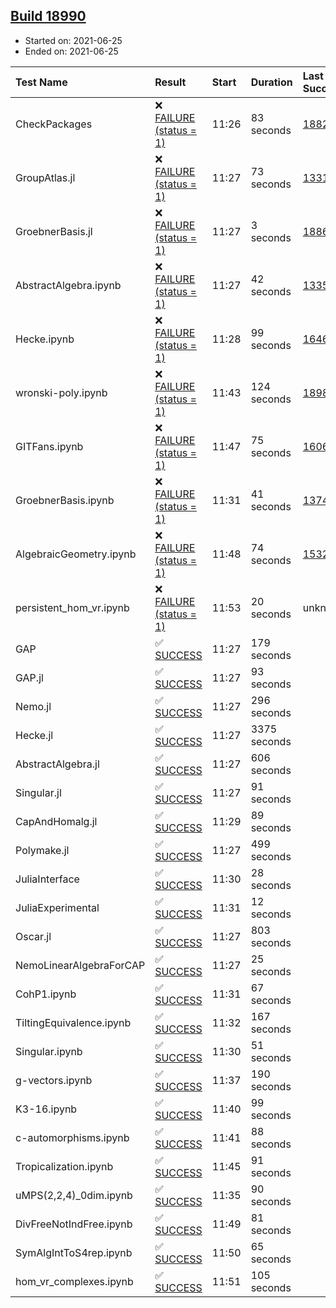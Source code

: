 ## [Build 18990](https://oscarci.mathematik.uni-kl.de/job/oscar/18990/)

* Started on: 2021-06-25
* Ended on: 2021-06-25

| Test Name    | Result | Start | Duration | Last Success | First Failure |
|:-------------|:-------|:------|:---------|:-------------|:--------------|
| CheckPackages | ❌ [FAILURE (status = 1)](https://oscarci.mathematik.uni-kl.de/job/oscar/18990/artifact/logs/build-18990/CheckPackages.log) | 11:26 | 83 seconds | [18822](https://oscarci.mathematik.uni-kl.de/job/oscar/18822/) | [18823](https://oscarci.mathematik.uni-kl.de/job/oscar/18823/) |
| GroupAtlas.jl | ❌ [FAILURE (status = 1)](https://oscarci.mathematik.uni-kl.de/job/oscar/18990/artifact/logs/build-18990/GroupAtlas.jl.log) | 11:27 | 73 seconds | [13311](https://oscarci.mathematik.uni-kl.de/job/oscar/13311/) | [13312](https://oscarci.mathematik.uni-kl.de/job/oscar/13312/) |
| GroebnerBasis.jl | ❌ [FAILURE (status = 1)](https://oscarci.mathematik.uni-kl.de/job/oscar/18990/artifact/logs/build-18990/GroebnerBasis.jl.log) | 11:27 | 3 seconds | [18864](https://oscarci.mathematik.uni-kl.de/job/oscar/18864/) | [18865](https://oscarci.mathematik.uni-kl.de/job/oscar/18865/) |
| AbstractAlgebra.ipynb | ❌ [FAILURE (status = 1)](https://oscarci.mathematik.uni-kl.de/job/oscar/18990/artifact/logs/build-18990/AbstractAlgebra.ipynb.log) | 11:27 | 42 seconds | [13355](https://oscarci.mathematik.uni-kl.de/job/oscar/13355/) | [13356](https://oscarci.mathematik.uni-kl.de/job/oscar/13356/) |
| Hecke.ipynb | ❌ [FAILURE (status = 1)](https://oscarci.mathematik.uni-kl.de/job/oscar/18990/artifact/logs/build-18990/Hecke.ipynb.log) | 11:28 | 99 seconds | [16463](https://oscarci.mathematik.uni-kl.de/job/oscar/16463/) | [16464](https://oscarci.mathematik.uni-kl.de/job/oscar/16464/) |
| wronski-poly.ipynb | ❌ [FAILURE (status = 1)](https://oscarci.mathematik.uni-kl.de/job/oscar/18990/artifact/logs/build-18990/wronski-poly.ipynb.log) | 11:43 | 124 seconds | [18989](https://oscarci.mathematik.uni-kl.de/job/oscar/18989/) | [18990](https://oscarci.mathematik.uni-kl.de/job/oscar/18990/) |
| GITFans.ipynb | ❌ [FAILURE (status = 1)](https://oscarci.mathematik.uni-kl.de/job/oscar/18990/artifact/logs/build-18990/GITFans.ipynb.log) | 11:47 | 75 seconds | [16068](https://oscarci.mathematik.uni-kl.de/job/oscar/16068/) | [16069](https://oscarci.mathematik.uni-kl.de/job/oscar/16069/) |
| GroebnerBasis.ipynb | ❌ [FAILURE (status = 1)](https://oscarci.mathematik.uni-kl.de/job/oscar/18990/artifact/logs/build-18990/GroebnerBasis.ipynb.log) | 11:31 | 41 seconds | [13748](https://oscarci.mathematik.uni-kl.de/job/oscar/13748/) | [13749](https://oscarci.mathematik.uni-kl.de/job/oscar/13749/) |
| AlgebraicGeometry.ipynb | ❌ [FAILURE (status = 1)](https://oscarci.mathematik.uni-kl.de/job/oscar/18990/artifact/logs/build-18990/AlgebraicGeometry.ipynb.log) | 11:48 | 74 seconds | [15322](https://oscarci.mathematik.uni-kl.de/job/oscar/15322/) | [15323](https://oscarci.mathematik.uni-kl.de/job/oscar/15323/) |
| persistent_hom_vr.ipynb | ❌ [FAILURE (status = 1)](https://oscarci.mathematik.uni-kl.de/job/oscar/18990/artifact/logs/build-18990/persistent_hom_vr.ipynb.log) | 11:53 | 20 seconds | unknown | unknown |
| GAP | ✅ [SUCCESS](https://oscarci.mathematik.uni-kl.de/job/oscar/18990/artifact/logs/build-18990/GAP.log) | 11:27 | 179 seconds |  |  |
| GAP.jl | ✅ [SUCCESS](https://oscarci.mathematik.uni-kl.de/job/oscar/18990/artifact/logs/build-18990/GAP.jl.log) | 11:27 | 93 seconds |  |  |
| Nemo.jl | ✅ [SUCCESS](https://oscarci.mathematik.uni-kl.de/job/oscar/18990/artifact/logs/build-18990/Nemo.jl.log) | 11:27 | 296 seconds |  |  |
| Hecke.jl | ✅ [SUCCESS](https://oscarci.mathematik.uni-kl.de/job/oscar/18990/artifact/logs/build-18990/Hecke.jl.log) | 11:27 | 3375 seconds |  |  |
| AbstractAlgebra.jl | ✅ [SUCCESS](https://oscarci.mathematik.uni-kl.de/job/oscar/18990/artifact/logs/build-18990/AbstractAlgebra.jl.log) | 11:27 | 606 seconds |  |  |
| Singular.jl | ✅ [SUCCESS](https://oscarci.mathematik.uni-kl.de/job/oscar/18990/artifact/logs/build-18990/Singular.jl.log) | 11:27 | 91 seconds |  |  |
| CapAndHomalg.jl | ✅ [SUCCESS](https://oscarci.mathematik.uni-kl.de/job/oscar/18990/artifact/logs/build-18990/CapAndHomalg.jl.log) | 11:29 | 89 seconds |  |  |
| Polymake.jl | ✅ [SUCCESS](https://oscarci.mathematik.uni-kl.de/job/oscar/18990/artifact/logs/build-18990/Polymake.jl.log) | 11:27 | 499 seconds |  |  |
| JuliaInterface | ✅ [SUCCESS](https://oscarci.mathematik.uni-kl.de/job/oscar/18990/artifact/logs/build-18990/JuliaInterface.log) | 11:30 | 28 seconds |  |  |
| JuliaExperimental | ✅ [SUCCESS](https://oscarci.mathematik.uni-kl.de/job/oscar/18990/artifact/logs/build-18990/JuliaExperimental.log) | 11:31 | 12 seconds |  |  |
| Oscar.jl | ✅ [SUCCESS](https://oscarci.mathematik.uni-kl.de/job/oscar/18990/artifact/logs/build-18990/Oscar.jl.log) | 11:27 | 803 seconds |  |  |
| NemoLinearAlgebraForCAP | ✅ [SUCCESS](https://oscarci.mathematik.uni-kl.de/job/oscar/18990/artifact/logs/build-18990/NemoLinearAlgebraForCAP.log) | 11:27 | 25 seconds |  |  |
| CohP1.ipynb | ✅ [SUCCESS](https://oscarci.mathematik.uni-kl.de/job/oscar/18990/artifact/logs/build-18990/CohP1.ipynb.log) | 11:31 | 67 seconds |  |  |
| TiltingEquivalence.ipynb | ✅ [SUCCESS](https://oscarci.mathematik.uni-kl.de/job/oscar/18990/artifact/logs/build-18990/TiltingEquivalence.ipynb.log) | 11:32 | 167 seconds |  |  |
| Singular.ipynb | ✅ [SUCCESS](https://oscarci.mathematik.uni-kl.de/job/oscar/18990/artifact/logs/build-18990/Singular.ipynb.log) | 11:30 | 51 seconds |  |  |
| g-vectors.ipynb | ✅ [SUCCESS](https://oscarci.mathematik.uni-kl.de/job/oscar/18990/artifact/logs/build-18990/g-vectors.ipynb.log) | 11:37 | 190 seconds |  |  |
| K3-16.ipynb | ✅ [SUCCESS](https://oscarci.mathematik.uni-kl.de/job/oscar/18990/artifact/logs/build-18990/K3-16.ipynb.log) | 11:40 | 99 seconds |  |  |
| c-automorphisms.ipynb | ✅ [SUCCESS](https://oscarci.mathematik.uni-kl.de/job/oscar/18990/artifact/logs/build-18990/c-automorphisms.ipynb.log) | 11:41 | 88 seconds |  |  |
| Tropicalization.ipynb | ✅ [SUCCESS](https://oscarci.mathematik.uni-kl.de/job/oscar/18990/artifact/logs/build-18990/Tropicalization.ipynb.log) | 11:45 | 91 seconds |  |  |
| uMPS(2,2,4)_0dim.ipynb | ✅ [SUCCESS](https://oscarci.mathematik.uni-kl.de/job/oscar/18990/artifact/logs/build-18990/uMPS-2-2-4-_0dim.ipynb.log) | 11:35 | 90 seconds |  |  |
| DivFreeNotIndFree.ipynb | ✅ [SUCCESS](https://oscarci.mathematik.uni-kl.de/job/oscar/18990/artifact/logs/build-18990/DivFreeNotIndFree.ipynb.log) | 11:49 | 81 seconds |  |  |
| SymAlgIntToS4rep.ipynb | ✅ [SUCCESS](https://oscarci.mathematik.uni-kl.de/job/oscar/18990/artifact/logs/build-18990/SymAlgIntToS4rep.ipynb.log) | 11:50 | 65 seconds |  |  |
| hom_vr_complexes.ipynb | ✅ [SUCCESS](https://oscarci.mathematik.uni-kl.de/job/oscar/18990/artifact/logs/build-18990/hom_vr_complexes.ipynb.log) | 11:51 | 105 seconds |  |  |
